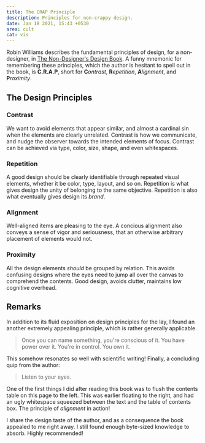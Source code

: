 ```yaml
---
title: The CRAP Principle
description: Principles for non-crappy design.
date: Jan 18 2021, 15:43 +0530
area: cult
cat: vis
---
```


Robin Williams describes the fundamental principles of design, for a non-designer,
in [The Non-Designer's Design Book](https://www.librarything.com/work/10038/book/194705441).
A funny mnemonic for remembering these principles, which the author is hesitant to spell out in the book, is **C.R.A.P**, short for **C**_ontrast_, **R**_epetition_, **A**_lignment_, and **P**_roximity_.

## The Design Principles

### Contrast

We want to avoid elements that appear similar, and almost a cardinal sin when the elements are clearly unrelated. Contrast is how we communicate, and nudge the observer towards the intended elements of focus. Contrast can be achieved via type, color, size, shape, and even whitespaces.

### Repetition

A good design should be clearly identifiable through repeated visual elements, whether it be color, type, layout, and so on. Repetition is what gives design the unity of belonging to the same objective. Repetition is also what eventually gives design its _brand_.

### Alignment

Well-aligned items are pleasing to the eye. A concious alignment also conveys a sense of vigor and seriousness, that an otherwise arbitrary placement of elements would not.

### Proximity

All the design elements _should_ be grouped by relation. This avoids confusing designs where the eyes need to jump all over the canvas to comprehend the contents. Good design, avoids clutter, maintains low cognitive overhead.

## Remarks

In addition to its fluid exposition on design principles for the lay, I found an another extremely appealing principle, which is rather generally applicable.

> Once you can name something, you're conscious of it. You have power over it. You're in control. You own it.

This somehow resonates so well with scientific writing! Finally, a concluding quip from the author:

> Listen to your eyes.

One of the first things I did after reading this book was to flush the contents
table on this page to the left. This was earlier floating to the right, and had
an ugly whitespace squeezed between the text and the table of contents box. The
principle of _alignment_ in action!

I share the design taste of the author, and as a consequence the book appealed
to me right away. I still found enough byte-sized knowledge to absorb.
Highly recommended!
